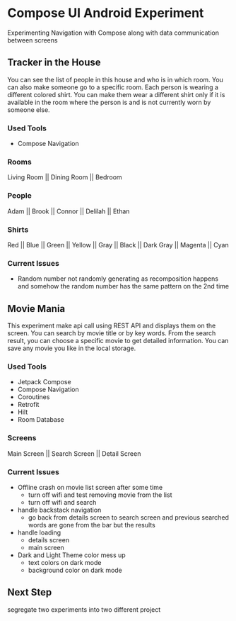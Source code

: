 # Compose UI Android Experiment
Experimenting Navigation with Compose along with data communication between screens

## Tracker in the House
You can see the list of people in this house and who is in which room. 
You can also make someone go to a specific room.
Each person is wearing a different colored shirt. You can make them wear a different shirt only 
if it is available in the room where the person is and is not currently worn by someone else.

### Used Tools
- Compose Navigation

### Rooms
Living Room  ||  Dining Room  ||  Bedroom

### People
Adam  ||  Brook  ||  Connor  ||  Delilah  ||  Ethan

### Shirts
Red  ||  Blue  ||  Green  ||  Yellow  ||  Gray  ||  Black  ||  Dark Gray  ||  Magenta  ||  Cyan 

### Current Issues
- Random number not randomly generating as recomposition happens and somehow the random number has the same pattern on the 2nd time


## Movie Mania
This experiment make api call using REST API and displays them on the screen.
You can search by movie title or by key words. From the search result, you can choose a specific movie to get detailed information.
You can save any movie you like in the local storage.

### Used Tools
- Jetpack Compose
- Compose Navigation
- Coroutines
- Retrofit
- Hilt
- Room Database

### Screens
Main Screen  ||  Search Screen  ||  Detail Screen

### Current Issues
- Offline crash on movie list screen after some time
  - turn off wifi and test removing movie from the list
  - turn off wifi and search
- handle backstack navigation
  - go back from details screen to search screen and previous searched words are gone from the bar but the results
- handle loading 
  - details screen
  - main screen
- Dark and Light Theme color mess up
  - text colors on dark mode
  - background color on dark mode

## Next Step
segregate two experiments into two different project
